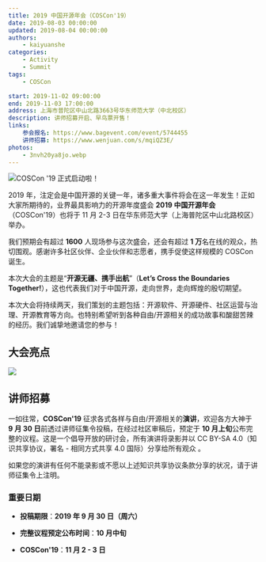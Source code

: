 ```yaml
---
title: 2019 中国开源年会（COSCon'19）
date: 2019-08-03 00:00:00
updated: 2019-08-04 00:00:00
authors:
    - kaiyuanshe
categories:
    - Activity
    - Summit
tags:
    - COSCon

start: 2019-11-02 09:00:00
end: 2019-11-03 17:00:00
address: 上海市普陀区中山北路3663号华东师范大学（中北校区）
description: 讲师招募开启、早鸟票开售！
links:
    参会报名: https://www.bagevent.com/event/5744455
    讲师招募: https://www.wenjuan.com/s/mqiQZ3E/
photos:
    - 3nvh20ya8jo.webp
---
```


![COSCon '19 正式启动啦！](COSCon-2019/3nvh20ya8jo.webp)

2019 年，注定会是中国开源的关键一年，诸多重大事件将会在这一年发生！正如大家所期待的，业界最具影响力的开源年度盛会 **2019 中国开源年会**（COSCon'19）也将于 11 月 2-3 日在华东师范大学（上海普陀区中山北路校区）举办。

我们预期会有超过 **1600** 人现场参与这次盛会，还会有超过 **1 万**名在线的观众，热切围观。感谢许多社区伙伴、企业伙伴和志愿者，携手促使这样规模的 COSCon 诞生。

本次大会的主题是“**开源无疆、携手出航**”（**Let’s Cross the Boundaries Together!**），这也代表我们对于中国开源，走向世界，走向辉煌的殷切期望。

本次大会将持续两天，我们策划的主题包括：开源软件、开源硬件、社区运营与治理、开源教育等方向。也特别希望听到各种自由/开源相关的成功故事和酸甜苦辣的经历。我们诚挚地邀请您的参与！

<!-- more -->

## 大会亮点

![](COSCon-2019/224zq5amoqx.webp)

## 讲师招募

一如往常，**COSCon'19** 征求各式各样与自由/开源相关的**演讲**，欢迎各方大神于 **9 月 30 日**前透过讲师征集令投稿，在经过社区审稿后，预定于 **10 月上旬**公布完整的议程。这是一个倡导开放的研讨会，所有演讲将录影并以 CC BY-SA 4.0（知识共享协议，署名 - 相同方式共享 4.0 国际）分享给所有观众 。

如果您的演讲有任何不能录影或不愿以上述知识共享协议条款分享的状况，请于讲师征集令上注明。

### 重要日期

-   **投稿期限**：**2019 年 9 月 30 日（周六）**

-   **完整议程预定公布时间**：**10 月中旬**

-   **COSCon'19**：**11 月 2 - 3 日**
